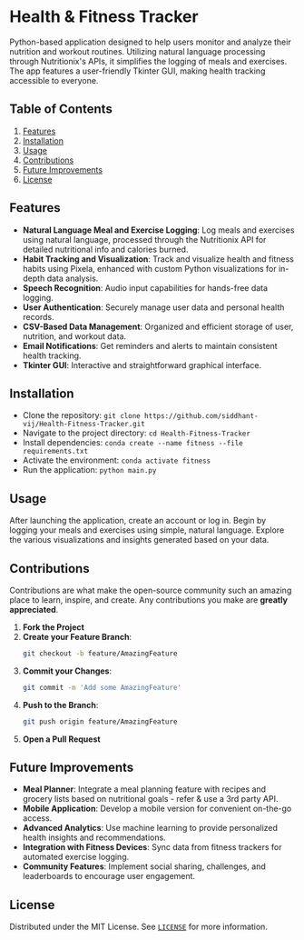 # Health & Fitness Tracker

Python-based application designed to help users monitor and analyze their nutrition and workout routines. Utilizing natural language processing through Nutritionix's APIs, it simplifies the logging of meals and exercises. The app features a user-friendly Tkinter GUI, making health tracking accessible to everyone.

## Table of Contents
1. [Features](#features)
1. [Installation](#installation)
1. [Usage](#usage)
1. [Contributions](#contributions)
1. [Future Improvements](#future-improvements)
1. [License](#license)

## Features
- **Natural Language Meal and Exercise Logging**: Log meals and exercises using natural language, processed through the Nutritionix API for detailed nutritional info and calories burned.
- **Habit Tracking and Visualization**: Track and visualize health and fitness habits using Pixela, enhanced with custom Python visualizations for in-depth data analysis.
- **Speech Recognition**: Audio input capabilities for hands-free data logging.
- **User Authentication**: Securely manage user data and personal health records.
- **CSV-Based Data Management**: Organized and efficient storage of user, nutrition, and workout data.
- **Email Notifications**: Get reminders and alerts to maintain consistent health tracking.
- **Tkinter GUI**: Interactive and straightforward graphical interface.

## Installation
- Clone the repository: `git clone https://github.com/siddhant-vij/Health-Fitness-Tracker.git`
- Navigate to the project directory: `cd Health-Fitness-Tracker`
- Install dependencies: `conda create --name fitness --file requirements.txt`
- Activate the environment: `conda activate fitness`
- Run the application: `python main.py`

## Usage
After launching the application, create an account or log in. Begin by logging your meals and exercises using simple, natural language. Explore the various visualizations and insights generated based on your data.

## Contributions
Contributions are what make the open-source community such an amazing place to learn, inspire, and create. Any contributions you make are **greatly appreciated**.
1. **Fork the Project**
1. **Create your Feature Branch**: 
    ```bash
    git checkout -b feature/AmazingFeature
    ```
1. **Commit your Changes**: 
    ```bash
    git commit -m 'Add some AmazingFeature'
    ```
1. **Push to the Branch**: 
    ```bash
    git push origin feature/AmazingFeature
    ```
1. **Open a Pull Request**

## Future Improvements
- **Meal Planner**: Integrate a meal planning feature with recipes and grocery lists based on nutritional goals - refer & use a 3rd party API.
- **Mobile Application**: Develop a mobile version for convenient on-the-go access.
- **Advanced Analytics**: Use machine learning to provide personalized health insights and recommendations.
- **Integration with Fitness Devices**: Sync data from fitness trackers for automated exercise logging.
- **Community Features**: Implement social sharing, challenges, and leaderboards to encourage user engagement.

## License
Distributed under the MIT License. See [`LICENSE`](https://github.com/siddhant-vij/Health-Fitness-Tracker/blob/main/LICENSE) for more information.